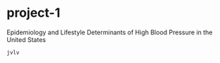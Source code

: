 # project-1
Epidemiology and Lifestyle Determinants of High Blood Pressure in the United States

```
jvlv
```
